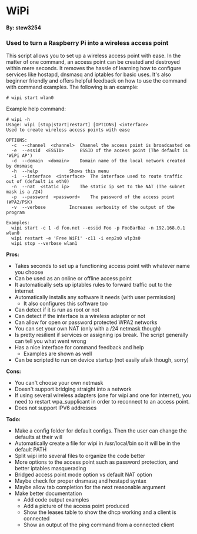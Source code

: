 # WiPi
#### By: stew3254

### Used to turn a Raspberry Pi into a wireless access point

This script allows you to set up a wireless access point with ease. In the matter of one command, an access point can be created and destroyed within mere seconds. It removes the hassle of learning how to configure services like hostapd, dnsmasq and iptables for basic uses. It's also beginner friendly and offers helpful feedback on how to use the command with command examples. The following is an example:

```
# wipi start wlan0
```

Example help command:

```
# wipi -h
Usage: wipi [stop|start|restart] [OPTIONS] <interface>
Used to create wireless access points with ease

OPTIONS:
  -c  --channel  <channel>	Channel the access point is broadcasted on
  -e  --essid  <ESSID>		ESSID of the access point (The default is 'WiPi AP')
  -d  --domain  <domain>	Domain name of the local network created by dnsmasq
  -h  --help			Shows this menu
  -i  --interface  <interface>	The interface used to route traffic out of (default is eth0)
  -n  --nat  <static ip>	The static ip set to the NAT (The subnet mask is a /24)
  -p  --password  <password>	The password of the access point (WPA2/PSK)
  -v  --verbose			Increases verbosity of the output of the program

Examples:
  wipi start -c 1 -d foo.net --essid Foo -p FooBarBaz -n 192.168.0.1 wlan0
  wipi restart -e 'Free WiFi' -c11 -i enp2s0 wlp3s0
  wipi stop --verbose wlan1
```

**Pros:**
* Takes seconds to set up a functioning access point with whatever name you choose
* Can be used as an online or offline access point
* It automatically sets up iptables rules to forward traffic out to the internet
* Automatically installs any software it needs (with user permission)
  * It also configures this software too
* Can detect if it is run as root or not
* Can detect if the interface is a wireless adapter or not
* Can allow for open or password protected WPA2 networks
* You can set your own NAT (only with a /24 netmask though)
* Is pretty resilient if services or assigning ips break. The script generally can tell you what went wrong
* Has a nice interface for command feedback and help
  * Examples are shown as well
* Can be scripted to run on device startup (not easily afaik though, sorry)

**Cons:**
* You can't choose your own netmask 
* Doesn't support bridging straight into a network
* If using several wireless adapters (one for wipi and one for internet), you need to restart wpa_supplicant in order to reconnect to an access point.
* Does not support IPV6 addresses

**Todo:**
* Make a config folder for default configs. Then the user can change the defaults at their will
* Automatically create a file for wipi in /usr/local/bin so it will be in the default PATH
* Split wipi into several files to organize the code better
* More options to the access point such as password protection, and better iptables masquerading
* Bridged access point mode option vs default NAT option
* Maybe check for proper dnsmasq and hostapd syntax
* Maybe allow tab completion for the next reasonable argument
* Make better documentation
  * Add code output examples
  * Add a picture of the access point produced
  * Show the leases table to show the dhcp working and a client is connected
  * Show an output of the ping command from a connected client
